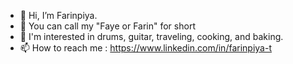 - 👋 Hi, I’m Farinpiya.
- 🌷 You can call my "Faye or Farin" for short
- 👀 I'm interested in drums, guitar, traveling, cooking, and baking.
- 📫 How to reach me : https://www.linkedin.com/in/farinpiya-t
